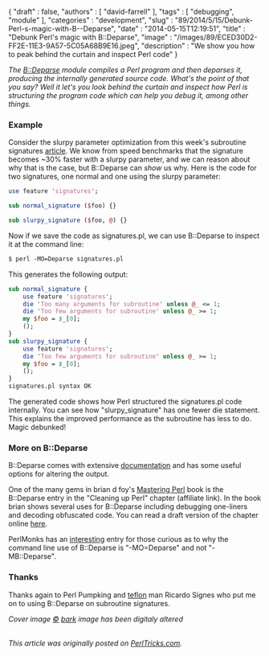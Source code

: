 {
   "draft" : false,
   "authors" : [
      "david-farrell"
   ],
   "tags" : [
      "debugging",
      "module"
   ],
   "categories" : "development",
   "slug" : "89/2014/5/15/Debunk-Perl-s-magic-with-B--Deparse",
   "date" : "2014-05-15T12:19:51",
   "title" : "Debunk Perl's magic with B::Deparse",
   "image" : "/images/89/ECED30D2-FF2E-11E3-9A57-5C05A68B9E16.jpeg",
   "description" : "We show you how to peak behind the curtain and inspect Perl code"
}


*The [B::Deparse](https://metacpan.org/pod/B::Deparse) module compiles a Perl program and then deparses it, producing the internally generated source code. What's the point of that you say? Well it let's you look behind the curtain and inspect how Perl is structuring the program code which can help you debug it, among other things.*

### Example

Consider the slurpy parameter optimization from this week's subroutine signatures [article](http://perltricks.com/article/88/2014/5/12/Benchmarking-subroutine-signatures). We know from speed benchmarks that the signature becomes ~30% faster with a slurpy parameter, and we can reason about why that is the case, but B::Deparse can *show* us why. Here is the code for two signatures, one normal and one using the slurpy parameter:

```perl
use feature 'signatures';

sub normal_signature ($foo) {}

sub slurpy_signature ($foo, @) {}
```

Now if we save the code as signatures.pl, we can use B::Deparse to inspect it at the command line:

```perl
$ perl -MO=Deparse signatures.pl
```

This generates the following output:

```perl
sub normal_signature {
    use feature 'signatures';
    die 'Too many arguments for subroutine' unless @_ <= 1;
    die 'Too few arguments for subroutine' unless @_ >= 1;
    my $foo = $_[0];
    ();
}
sub slurpy_signature {
    use feature 'signatures';
    die 'Too few arguments for subroutine' unless @_ >= 1;
    my $foo = $_[0];
    ();
}
signatures.pl syntax OK
```

The generated code shows how Perl structured the signatures.pl code internally. You can see how "slurpy\_signature" has one fewer die statement. This explains the improved performance as the subroutine has less to do. Magic debunked!

### More on B::Deparse

B::Deparse comes with extensive [documentation](https://metacpan.org/pod/B::Deparse) and has some useful options for altering the output.

One of the many gems in brian d foy's [Mastering Perl](http://www.amazon.com/gp/product/144939311X/ref=as_li_qf_sp_asin_il_tl?ie=UTF8&camp=1789&creative=9325&creativeASIN=144939311X&linkCode=as2&tag=perltrickscom-20) book is the B::Deparse entry in the "Cleaning up Perl" chapter (affiliate link). In the book brian shows several uses for B::Deparse including debugging one-liners and decoding obfuscated code. You can read a draft version of the chapter online [here](http://chimera.labs.oreilly.com/books/1234000001527/ch07.html).

PerlMonks has an [interesting](http://www.perlmonks.org/?node_id=804232) entry for those curious as to why the command line use of B::Deparse is "-MO=Deparse" and not "-MB::Deparse".

### Thanks

Thanks again to Perl Pumpking and [teflon](http://www.youtube.com/watch?v=Sp102BECq8s) man Ricardo Signes who put me on to using B::Deparse on subroutine signatures.

*Cover image [©](https://creativecommons.org/licenses/by/2.0/) [bark](https://www.flickr.com/photos/barkbud/4165385634) image has been digitaly altered*

\
*This article was originally posted on [PerlTricks.com](http://perltricks.com).*
